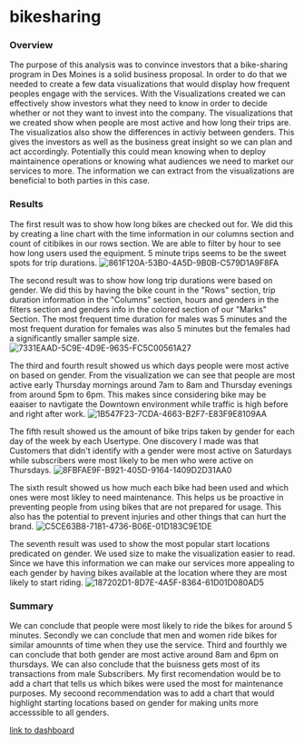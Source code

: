 # bikesharing
### Overview 
The purpose of this analysis was to convince investors that a bike-sharing program in Des Moines is a solid business proposal. In order to do that
we needed to create a few data visualizations that would display how frequent peoples engage with the services. With the Visualizations created we can effectively show investors what they need to know in order to decide whether or not they want to invest into the company. The visualizations that we created show when people are most active and how long their trips are. The visualizatios also show the differences in activiy between genders. This gives the investors as well as the business great insight so we can plan and act accordingly. Potentially this could mean knowing when to deploy maintainence operations or knowing what audiences we need to market our services to more. The information we can extract from the visualizations are beneficial to both parties in this case.

### Results
The first result was to show how long bikes are checked out for. We did this by creating a line chart with the time information in our columns section and 
count of citibikes in our rows section. We are able to filter by hour to see how long users used the equipment. 5 minute trips seems to be the sweet spots for trip durations.
![861F120A-53B0-4A5D-9B0B-C579D1A9F8FA](https://user-images.githubusercontent.com/112785655/209225695-11be2a40-2eb1-435c-a747-e85ff1b1b6ac.jpeg)

The second result was to show how long trip durations were based on gender. We did this by having the bike count in the "Rows" section, trip duration information in the "Columns" section, hours and genders in the filters section and genders info in the colored section of our "Marks" Section. The most frequent time duration for males was 5 minutes and the most frequent duration for females was also 5 minutes but the females had a significantly smaller sample size.
![7331EAAD-5C9E-4D9E-9635-FC5C00561A27](https://user-images.githubusercontent.com/112785655/209226648-9ee35df0-2e68-48a3-b29f-5642dd13788f.jpeg)

The third and fourth result showed us which days people were most active on based on gender. From the visualization we can see that people are most active early Thursday mornings around 7am to 8am and Thursday evenings from around 5pm to 6pm. This makes since considering bike may be eaaiser to navtigate the Downtown environment while traffic is high before and right after work.
![1B547F23-7CDA-4663-B2F7-E83F9E8109AA](https://user-images.githubusercontent.com/112785655/209227693-3062eca2-af13-4809-91e9-e56edc51124f.jpeg)

The fifth result showed us the amount of bike trips taken by gender for each day of the week by each Usertype. One discovery I made was that Customers that didn't identify with a gender were most active on Saturdays while subscribers were most likely to be men who were active on Thursdays. 
![8FBFAE9F-B921-405D-9164-1409D2D31AA0](https://user-images.githubusercontent.com/112785655/209228424-2330c32f-7aed-4bb6-935a-5ee2639b51b8.jpeg)

The sixth result showed us how much each bike had been used and which ones were most likley to need maintenance.
This helps us be proactive in preventing people from using bikes that are not prepared for usage. This also has the potential to prevent injuries and other things that can hurt the brand. 
![C5CE63B8-7181-4736-B06E-01D183C9E1DE](https://user-images.githubusercontent.com/112785655/209228737-76f3fd75-e7ed-44dd-8d50-8912f9fbf7cd.jpeg)

The seventh result was used to show the most popular start locations predicated on gender. We used size to make the visualization easier to read. 
Since we have this information we can make our services more appealing to each gender by having bikes available at the location where they are most likely to start riding. 
![187202D1-8D7E-4A5F-8364-61D01D080AD5](https://user-images.githubusercontent.com/112785655/209229644-8e1d510e-e873-4b04-95cc-d1804f99de30.jpeg)

### Summary
We can conclude that people were most likely to ride the bikes for around 5 minutes. Secondly we can conclude that men and women ride bikes for similar amounnts of time when they use the service. Third and fourthly we can conclude that both gender are most active around 8am and 6pm on thursdays. We can also conclude that the buisness gets most of its transactions from male Subscribers. My first recomendation would be to add a chart that tells us which bikes were used the most for maintenance purposes. My secoond recommendation was to add a chart that would highlight starting locations based on gender for making units more accesssible to all genders. 

[link to dashboard](https://public.tableau.com/app/profile/brenton.ervin/viz/Dashboard1_16717560803090/Dashboard1)
